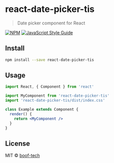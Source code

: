 # react-date-picker-tis

> Date picker component for React

[![NPM](https://img.shields.io/npm/v/react-date-picker-tis.svg)](https://www.npmjs.com/package/react-date-picker-tis) [![JavaScript Style Guide](https://img.shields.io/badge/code_style-standard-brightgreen.svg)](https://standardjs.com)

## Install

```bash
npm install --save react-date-picker-tis
```

## Usage

```jsx
import React, { Component } from 'react'

import MyComponent from 'react-date-picker-tis'
import 'react-date-picker-tis/dist/index.css'

class Example extends Component {
  render() {
    return <MyComponent />
  }
}
```

## License

MIT © [boof-tech](https://github.com/boof-tech)
